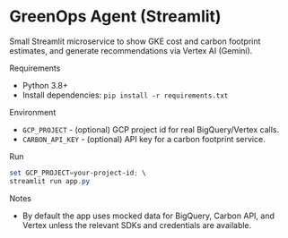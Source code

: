 # GreenOps Agent (Streamlit)

Small Streamlit microservice to show GKE cost and carbon footprint estimates, and generate recommendations via Vertex AI (Gemini).

Requirements
- Python 3.8+
- Install dependencies: `pip install -r requirements.txt`

Environment
- `GCP_PROJECT` - (optional) GCP project id for real BigQuery/Vertex calls.
- `CARBON_API_KEY` - (optional) API key for a carbon footprint service.

Run

```powershell
set GCP_PROJECT=your-project-id; \
streamlit run app.py
```

Notes
- By default the app uses mocked data for BigQuery, Carbon API, and Vertex unless the relevant SDKs and credentials are available.
